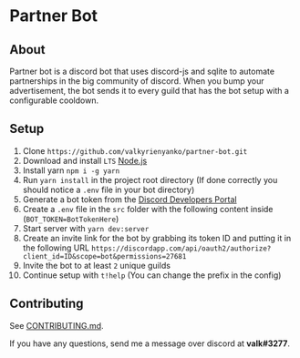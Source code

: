 # Partner Bot

## About
Partner bot is a discord bot that uses discord-js and sqlite to automate partnerships in the big community of discord. When you bump your advertisement, the bot sends it to every guild that has the bot setup with a configurable cooldown.

## Setup
1. Clone `https://github.com/valkyrienyanko/partner-bot.git`
2. Download and install `LTS` [Node.js](https://nodejs.org/en/)
3. Install yarn `npm i -g yarn`
4. Run `yarn install` in the project root directory (If done correctly you should notice a `.env` file in your bot directory)
5. Generate a bot token from the [Discord Developers Portal](https://discordapp.com/developers/applications/)
6. Create a `.env` file in the `src` folder with the following content inside (`BOT_TOKEN=BotTokenHere`)
7. Start server with `yarn dev:server`
8. Create an invite link for the bot by grabbing its token ID and putting it in the following URL `https://discordapp.com/api/oauth2/authorize?client_id=ID&scope=bot&permissions=27681`
9. Invite the bot to at least `2` unique guilds
10. Continue setup with `t!help` (You can change the prefix in the config)

## Contributing
See [CONTRIBUTING.md](https://github.com/valkyrienyanko/partner-bot/blob/master/.github/CONTRIBUTING.md).

If you have any questions, send me a message over discord at **valk#3277**.
